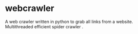 # webcrawler
A web crawler written in python to grab all links from a website. Multithreaded efficient spider crawler .

